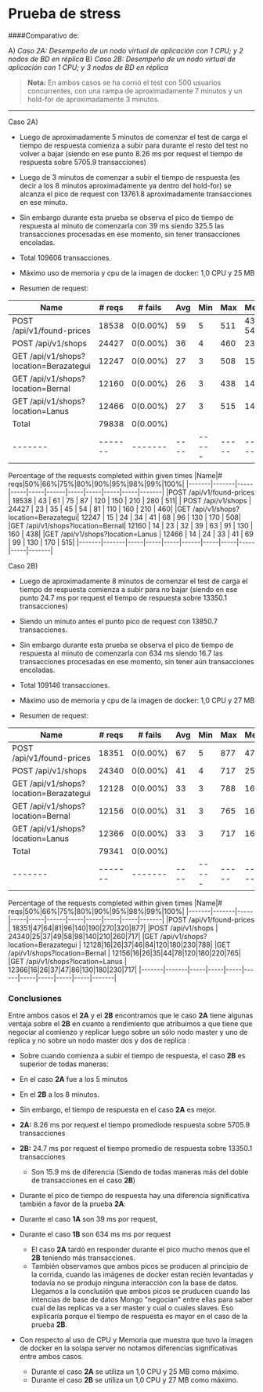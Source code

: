 Prueba de stress 
===================

####Comparativo de:

 A) _Caso 2A: Desempeño de un nodo virtual de aplicación con 1 CPU; y 2 nodos de BD en réplica_
 B) _Caso 2B: Desempeño de un nodo virtual de aplicación con 1 CPU; y 3 nodos de BD en réplica_


> **Nota:**
> En ambos casos se ha corrió el test con 500 usuarios concurrentes, con una rampa de aproximadamente 7 minutos y un hold-for de aproximadamente 3 minutos.

----------

Caso 2A)

- Luego de aproximadamente 5 minutos de comenzar el test de carga el tiempo de respuesta comienza a subir para durante el resto del test no volver a bajar (siendo en ese punto  8.26 ms por request el tiempo de respuesta sobre  5705.9 transacciones)

- Luego de 3 minutos de comenzar a subir el tiempo de respuesta (es decir a los 8 minutos aproximadamente ya dentro del hold-for) se alcanza el pico de request con 13761.8 aproximadamente transacciones en ese minuto.

- Sin embargo durante esta prueba se observa el pico de tiempo de respuesta al minuto de comenzarla con 39 ms  siendo 325.5 las transacciones procesadas en ese momento, sin tener transacciones encoladas.

- Total 109606 transacciones. 

- Máximo uso de memoria y cpu de la imagen de docker: 1,0 CPU y 25 MB 

- Resumen de request:

|Name|# reqs|# fails|Avg|Min|Max|Median|req/s|
|-------|-------|-------|----|-----|-----|---------|------|
| POST /api/v1/found-prices  |                                   18538  |   0(0.00%) |     59   |    5  |   511  |      43   54.70 |
 |POST /api/v1/shops         |                                    24427 |    0(0.00%) |     36   |    4  |   460  |      23 |  66.50|
|GET /api/v1/shops?location=Berazategui |                        12247  |   0(0.00%) |     27   |    3  |   508  |      15 |  36.10|
 |GET /api/v1/shops?location=Bernal  |                            12160  |   0(0.00%)  |    26  |     3   |  438  |      14  | 32.00 |
 |GET /api/v1/shops?location=Lanus |                              12466   |  0(0.00%) |     27   |    3  |   515  |      14 |  35.90|
 |Total   |                                                       79838  |   0(0.00%) | | | | |                                225.20
|-------|-------|-------|----|-----|-----|---------|------|

Percentage of the requests completed within given times
|Name|# reqs|50%|66%|75%|80%|90%|95%|98%|99%|100%|
|-------|-------|-----|-----|-----|------|-----|-----|-----|-----|-------|
|POST /api/v1/found-prices  |                                     18538   |  43  |   61  |   75  |   87  |  120 |   150 |   210 |   280 |   511|
| POST /api/v1/shops    |                                          24427  |   23 |    35  |   45  |   54 |    81  |  110  |  160  |  210 |   460|
|GET /api/v1/shops?location=Berazategui|                          12247  |   15 |    24   |  34   |  41   |  68  |   96   | 130  |  170  |  508|
|GET /api/v1/shops?location=Bernal|                               12160  |   14  |   23  |   32  |   39  |   63  |   91   | 130  |  160  |  438|
|GET /api/v1/shops?location=Lanus |                               12466   |  14   |  24   |  33  |   41  |   69  |   99 |   130 |   170  |  515|
|-------|-------|-----|-----|-----|------|-----|-----|-----|-----|-------|





Caso 2B)

- Luego de aproximadamente 8 minutos de comenzar el test de carga el tiempo de respuesta comienza a subir para no bajar (siendo en ese punto  24.7 ms por request el tiempo de respuesta sobre  13350.1 transacciones)

- Siendo un minuto antes el punto pico de request con 13850.7 transacciones.

- Sin embargo durante esta prueba se observa el pico de tiempo de respuesta al minuto de comenzarla con 634 ms  siendo 16.7 las transacciones procesadas en ese momento, sin tener aún transacciones encoladas.

- Total 109146 transacciones.  

- Máximo uso de memoria y cpu de la imagen de docker: 1,0 CPU y 27 MB 

- Resumen de request:

|Name|# reqs|# fails|Avg|Min|Max|Median|req/s|
|-------|-------|-------|----|-----|-----|---------|------|
|POST /api/v1/found-prices|                                      18351  |   0(0.00%)  |    67   |    5 |    877  |      47 |  50.70|
|POST /api/v1/shops |                                            24340  |   0(0.00%)   |   41 |      4  |   717  |      25 |   72.90 |
|GET /api/v1/shops?location=Berazategui |                        12128  |   0(0.00%) |     33  |     3   |  788  |      16 |   31.40|
|GET /api/v1/shops?location=Bernal|                              12156  |   0(0.00%) |     31  |     3  |   765  |      16 |  37.00 |
|GET /api/v1/shops?location=Lanus|                               12366 |    0(0.00%) |     33  |     3  |   717  |      16 |  34.70|
|Total     |                                                     79341 |    0(0.00%)       |  ||||                            226.70
|-------|-------|-------|----|-----|-----|---------|------|

Percentage of the requests completed within given times
|Name|# reqs|50%|66%|75%|80%|90%|95%|98%|99%|100%|
|-------|-------|-----|-----|-----|------|-----|-----|-----|-----|-------|
|POST /api/v1/found-prices                               |        18351|47|64|81|96|140|190|270|320|877|
 |POST /api/v1/shops                                     |         24340|25|37|49|58|98|140|210|260|717|
 |GET /api/v1/shops?location=Berazategui                   |       12128|16|26|37|46|84|120|180|230|788|
 |GET /api/v1/shops?location=Bernal                         |      12156|16|26|35|44|78|120|180|220|765|
 |GET /api/v1/shops?location=Lanus                           |     12366|16|26|37|47|86|130|180|230|717|
|-------|-------|-----|-----|-----|------|-----|-----|-----|-----|-------|


### **Conclusiones**

Entre ambos casos el **2A** y el **2B** encontramos que le caso **2A** tiene algunas ventaja sobre el **2B** en cuanto a rendimiento que atribuimos a que tiene que negociar al comienzo y replicar luego sobre un sólo nodo master y uno de replica y no sobre un nodo master dos y dos de replica :

- Sobre cuando comienza a subir el tiempo de respuesta, el caso **2B** es superior de todas maneras:
 -  En el caso **2A** fue a los 5 minutos 
 - En el **2B** a los 8 minutos.
  
-  Sin embargo, el tiempo de respuesta en el caso **2A** es mejor.
 -  **2A:** 8.26 ms por request el tiempo promediode respuesta sobre  5705.9 transacciones 
 - **2B:** 24.7 ms por request el tiempo promedio de respuesta sobre 13350.1 transacciones 
     - Son 15.9 ms de diferencia (Siendo de todas maneras más del doble de transacciones en el caso **2B**)  

- Durante el pico de tiempo de respuesta hay una diferencia significativa también a favor de la prueba **2A**:  
- Durante el caso **1A** son 39 ms por request, 
- Durante el caso **1B** son 634 ms ms por request
	- El caso **2A** tardó en responder durante el pico mucho menos que el **2B** teniendo más transacciones. 
	- También observamos que ambos picos se producen al principio de la corrida, cuando las imágenes de docker estan recién levantadas y todavía no se produjo ninguna interacción con la base de datos. Llegamos a la conclusión que ambos picos se pruducen cuando las intencias de base de datos Mongo "negocian" entre ellas para saber cual de las replicas va a ser master y cual o cuales slaves. Eso explicaría porque el tiempo de respuesta es mayor en el caso de la prueba **2B**.  

- Con respecto al uso de CPU y Memoria que muestra que tuvo la imagen de docker en la solapa server no notamos diferencias significativas entre ambos casos.
	- Durante el caso **2A** se utiliza un 1,0 CPU y 25 MB como máximo.
	- Durante el caso **2B** se utiliza un 1,0 CPU y 27 MB  como máximo.

 
